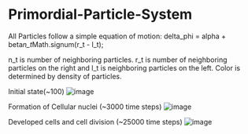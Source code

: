 # Primordial-Particle-System
All Particles follow a simple equation of motion:
delta_phi = alpha + beta*n_t*Math.signum(r_t - l_t);

n_t is number of neighboring particles. r_t is number of neighboring particles on the right and l_t is neighboring particles on the left. Color is determined by density of particles.

Initial state(~100)
![image](https://user-images.githubusercontent.com/70505388/188739116-2cf4a492-5624-4e1d-bd0b-f49f95227006.png)

Formation of Cellular nuclei (~3000 time steps)
![image](https://user-images.githubusercontent.com/70505388/188739615-31aa0872-638d-4d31-beaa-3d42682d1310.png)

Developed cells and cell division (~25000 time steps) 
![image](https://user-images.githubusercontent.com/70505388/188745417-a67ae098-1943-4f92-b07c-77c493355fdd.png)
